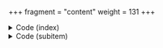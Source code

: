 +++
fragment = "content"
weight = 131
+++

<details><summary>Code (index)</summary>

```
+++
fragment = "items"
#disabled = false
date = "2017-10-04"
weight = 130
background = "secondary"

title = "Items Fragment with images"
subtitle= "Column based items with images"
#title_align = "left" # Default is center, can be left, right or center
+++
```
</details>

<details>
<summary>Code (subitem)</summary>
```
+++
title = "Column 1"
weight = 10
#disabled = true

[asset]
  image = "caddy.svg"
  url = "#"
+++

Showcasing descriptions for column based items

```
</details>
